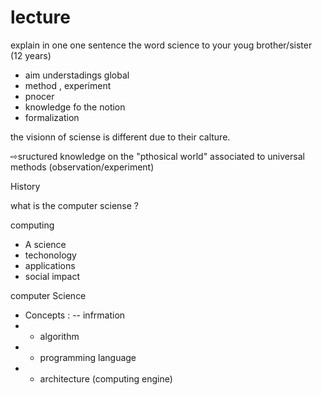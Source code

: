 # lecture

explain in one one sentence the word science to your youg brother/sister (12 years)

- aim      understadings                                                      global
- method , experiment
- pnocer
- knowledge fo the notion                                                 
- formalization
  
the visionn of sciense is different due to their calture.

⇨sructured knowledge on the "pthosical world" associated to universal methods (observation/experiment)


History

what is the computer sciense ? 

computing 
- A science
- techonology
- applications
- social impact

computer Science
- Concepts :
-- infrmation
- - algorithm
- - programming language
- - architecture (computing engine)

